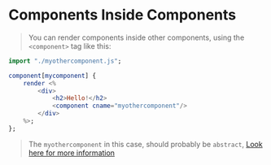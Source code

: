 # Components Inside Components
> You can render components inside other components, using the `<component>`
> tag like this:
```elm
import "./myothercomponent.js";

component[mycomponent] {
    render <%
        <div>
            <h2>Hello!</h2>
            <component cname="myothercomponent"/>
        </div>
    %>;    
};
```
> The `myothercomponent` in this case, should probably be `abstract`,
> [Look here for more information](abstract_components.md)
